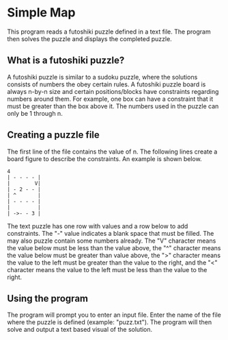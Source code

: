 # Simple Map
This program reads a futoshiki puzzle defined in a text file. The program then solves the puzzle and displays the completed puzzle. 
## What is a futoshiki puzzle?
A futoshiki puzzle is similar to a sudoku puzzle, where the solutions consists of numbers the obey certain rules. A futoshiki puzzle board is always n-by-n size and certain positions/blocks have constraints regarding numbers around them. For example, one box can have a constraint that it must be greater than the box above it. The numbers used in the puzzle can only be 1 through n.
## Creating a puzzle file
The first line of the file contains the value of n. The following lines create a board figure to describe the constraints. An example is shown below.
```
4
| - - - - |
|        V|
| - 2 - - |
| ^       |
| - - - - |
|         |
| ->- - 3 |
```
The text puzzle has one row with values and a row below to add constraints. The "-" value indicates a blank space that must be filled. The may also puzzle contain some numbers already. The "V" character means the value below must be less than the value above, the "^" character means the value below must be greater than value above, the ">" character means the value to the left must be greater than the value to the right, and the "<" character means the value to the left must be less than the value to the right. 
## Using the program
The program will prompt you to enter an input file. Enter the name of the file where the puzzle is defined (example: "puzz.txt"). The program will then solve and output a text based visual of the solution. 

